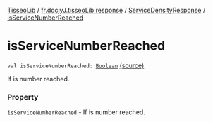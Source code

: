 [TisseoLib](../../index.md) / [fr.docjyJ.tisseoLib.response](../index.md) / [ServiceDensityResponse](index.md) / [isServiceNumberReached](./is-service-number-reached.md)

# isServiceNumberReached

`val isServiceNumberReached: `[`Boolean`](https://kotlinlang.org/api/latest/jvm/stdlib/kotlin/-boolean/index.html) [(source)](https://github.com/docjyj/tisseoLib/tree/master/src/main/kotlin/fr/docjyJ/tisseoLib/response/ServiceDensityResponse.kt#L25)

If is number reached.

### Property

`isServiceNumberReached` - If is number reached.